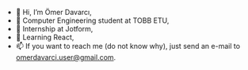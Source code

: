 - 👋 Hi, I’m Ömer Davarcı,
- 🏫 Computer Engineering student at TOBB ETU,
- 👀 Internship at Jotform,
- 🌱 Learning React,
- 📫 If you want to reach me (do not know why), just send an e-mail to omerdavarci.user@gmail.com.

<!---
odavarci/odavarci is a ✨ special ✨ repository because its `README.md` (this file) appears on your GitHub profile.
You can click the Preview link to take a look at your changes.
--->
